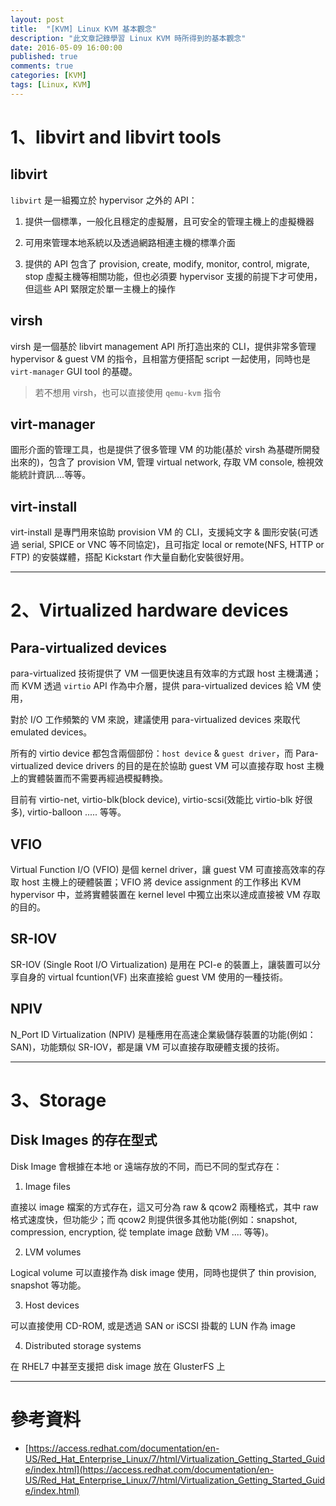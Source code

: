 ```yaml
---
layout: post
title:  "[KVM] Linux KVM 基本觀念"
description: "此文章記錄學習 Linux KVM 時所得到的基本觀念"
date: 2016-05-09 16:00:00
published: true
comments: true
categories: [KVM]
tags: [Linux, KVM]
---
```


1、libvirt and libvirt tools
============================

## libvirt

`libvirt` 是一組獨立於 hypervisor 之外的 API：

1. 提供一個標準，一般化且穩定的虛擬層，且可安全的管理主機上的虛擬機器

2. 可用來管理本地系統以及透過網路相連主機的標準介面

3. 提供的 API 包含了 provision, create, modify, monitor, control, migrate, stop 虛擬主機等相關功能，但也必須要 hypervisor 支援的前提下才可使用，但這些 API 緊限定於單一主機上的操作

## virsh

virsh 是一個基於 libvirt management API 所打造出來的 CLI，提供非常多管理 hypervisor & guest VM 的指令，且相當方便搭配 script 一起使用，同時也是 `virt-manager` GUI tool 的基礎。

> 若不想用 virsh，也可以直接使用 `qemu-kvm` 指令

## virt-manager

圖形介面的管理工具，也是提供了很多管理 VM 的功能(基於 virsh 為基礎所開發出來的)，包含了 provision VM, 管理 virtual network, 存取 VM console, 檢視效能統計資訊....等等。

## virt-install

virt-install 是專門用來協助 provision VM 的 CLI，支援純文字 & 圖形安裝(可透過 serial, SPICE or VNC 等不同協定)，且可指定 local or remote(NFS, HTTP or FTP) 的安裝媒體，搭配 Kickstart 作大量自動化安裝很好用。

------------------------------------------------

2、Virtualized hardware devices
===============================

##  Para-virtualized devices

para-virtualized 技術提供了 VM 一個更快速且有效率的方式跟 host 主機溝通；而 KVM 透過 `virtio` API 作為中介層，提供 para-virtualized devices 給 VM 使用，

對於 I/O 工作頻繁的 VM 來說，建議使用 para-virtualized devices 來取代 emulated devices。

所有的 virtio device 都包含兩個部份：`host device` & `guest driver`，而 Para-virtualized device drivers 的目的是在於協助 guest VM 可以直接存取 host 主機上的實體裝置而不需要再經過模擬轉換。

目前有 virtio-net, virtio-blk(block device), virtio-scsi(效能比 virtio-blk 好很多), virtio-balloon ..... 等等。

## VFIO

Virtual Function I/O (VFIO) 是個 kernel driver，讓 guest VM 可直接高效率的存取 host 主機上的硬體裝置；VFIO 將 device assignment 的工作移出 KVM hypervisor 中，並將實體裝置在 kernel level 中獨立出來以達成直接被 VM 存取的目的。

## SR-IOV

SR-IOV (Single Root I/O Virtualization) 是用在 PCI-e 的裝置上，讓裝置可以分享自身的 virtual fcuntion(VF) 出來直接給 guest VM 使用的一種技術。

## NPIV

N_Port ID Virtualization (NPIV) 是種應用在高速企業級儲存裝置的功能(例如：SAN)，功能類似 SR-IOV，都是讓 VM 可以直接存取硬體支援的技術。

------------------------------------------------

3、Storage
==========

## Disk Images 的存在型式

Disk Image 會根據在本地 or 遠端存放的不同，而已不同的型式存在：

1. Image files

直接以 image 檔案的方式存在，這又可分為 raw & qcow2 兩種格式，其中 raw 格式速度快，但功能少；而 qcow2 則提供很多其他功能(例如：snapshot, compression, encryption, 從 template image 啟動 VM .... 等等)。

2. LVM volumes

Logical volume 可以直接作為 disk image 使用，同時也提供了 thin provision, snapshot 等功能。

3. Host devices

可以直接使用 CD-ROM, 或是透過 SAN or iSCSI 掛載的 LUN 作為 image

4. Distributed storage systems

在 RHEL7 中甚至支援把 disk image 放在 GlusterFS 上

------------------------------------------------

參考資料
=======

- [https://access.redhat.com/documentation/en-US/Red_Hat_Enterprise_Linux/7/html/Virtualization_Getting_Started_Guide/index.html](https://access.redhat.com/documentation/en-US/Red_Hat_Enterprise_Linux/7/html/Virtualization_Getting_Started_Guide/index.html)

